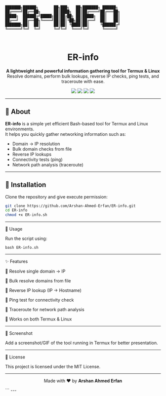 ```
  
███████╗██████╗       ██╗███╗   ██╗███████╗ ██████╗ 
██╔════╝██╔══██╗      ██║████╗  ██║██╔════╝██╔═══██╗
█████╗  ██████╔╝█████╗██║██╔██╗ ██║█████╗  ██║   ██║
██╔══╝  ██╔══██╗╚════╝██║██║╚██╗██║██╔══╝  ██║   ██║
███████╗██║  ██║      ██║██║ ╚████║██║     ╚██████╔╝
╚══════╝╚═╝  ╚═╝      ╚═╝╚═╝  ╚═══╝╚═╝      ╚═════╝ 
                                                    
  
```

<h1 align="center">ER-info</h1>
<p align="center">
  <b>A lightweight and powerful information gathering tool for Termux & Linux</b><br>
  Resolve domains, perform bulk lookups, reverse IP checks, ping tests, and traceroute with ease.
</p>

<p align="center">
  <img src="https://img.shields.io/badge/Language-Bash-blue?style=for-the-badge">
  <img src="https://img.shields.io/github/stars/Arshan-Ahmed-Erfan/ER-info?style=for-the-badge">
  <img src="https://img.shields.io/github/forks/Arshan-Ahmed-Erfan/ER-info?style=for-the-badge">
  <img src="https://img.shields.io/github/license/Arshan-Ahmed-Erfan/ER-info?style=for-the-badge">
</p>

---

## 📌 About
**ER-info** is a simple yet efficient Bash-based tool for Termux and Linux environments.  
It helps you quickly gather networking information such as:
- Domain → IP resolution  
- Bulk domain checks from file  
- Reverse IP lookups  
- Connectivity tests (ping)  
- Network path analysis (traceroute)  

---

## 🔧 Installation

Clone the repository and give execute permission:

```bash
git clone https://github.com/Arshan-Ahmed-Erfan/ER-info.git
cd ER-info
chmod +x ER-info.sh
```

---

🚀 Usage

Run the script using:
```
bash ER-info.sh

```
---

✨ Features

🔹 Resolve single domain → IP

🔹 Bulk resolve domains from file

🔹 Reverse IP lookup (IP → Hostname)

🔹 Ping test for connectivity check

🔹 Traceroute for network path analysis

🔹 Works on both Termux & Linux



---

📸 Screenshot

Add a screenshot/GIF of the tool running in Termux for better presentation.


---

📜 License

This project is licensed under the MIT License.


---

<p align="center">Made with ❤️ by <b>Arshan Ahmed Erfan</b></p>
```
---


